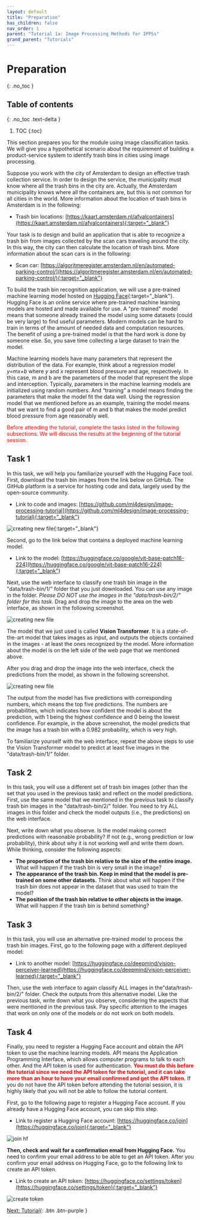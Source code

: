 ```yaml
---
layout: default
title: "Preparation"
has_children: false
nav_order: 1
parent: "Tutorial 1a: Image Processing Methods for IPPSs"
grand_parent: "Tutorials"
---
```

# Preparation
{: .no_toc }

## Table of contents
{: .no_toc .text-delta }

1. TOC
{:toc}

This section prepares you for the module using image classification tasks. We will give you a hypothetical scenario about the requirement of building a product-service system to identify trash bins in cities using image processing.

Suppose you work with the city of Amsterdam to design an effective trash collection service. In order to design the service, the municipality must know where all the trash bins in the city are. Actually, the Amsterdam municipality knows where all the containers are, but this is not common for all cities in the world. More information about the location of trash bins in Amsterdam is in the following:

 - Trash bin locations: [https://kaart.amsterdam.nl/afvalcontainers](https://kaart.amsterdam.nl/afvalcontainers){:target="_blank"}

Your task is to design and build an application that is able to recognize a trash bin from images collected by the scan cars traveling around the city. In this way, the city can then calculate the location of trash bins. More information about the scan cars is in the following:

 - Scan car: [https://algoritmeregister.amsterdam.nl/en/automated-parking-control/](https://algoritmeregister.amsterdam.nl/en/automated-parking-control/){:target="_blank"}

To build the trash bin recognition application, we will use a pre-trained machine learning model hosted on [Hugging Face](https://huggingface.co){:target="_blank"}. Hugging Face is an online service where pre-trained machine learning models are hosted and made available for use. A "pre-trained" model means that someone already trained the model using some datasets (could be very large) to find useful parameters. Modern models can be hard to train in terms of the amount of needed data and computation resources. The benefit of using a pre-trained model is that the hard work is done by someone else. So, you save time collecting a large dataset to train the model.

Machine learning models have many parameters that represent the distribution of the data. For example, think about a regression model *y=mx+b* where *y* and *x* represent blood pressure and age, respectively. In this case, m and b are the parameters of the model that represent the slope and interception. Typically, parameters in the machine learning models are initialized using random numbers. And “training” a model means finding the parameters that make the model fit the data well. Using the regression model that we mentioned before as an example, training the model means that we want to find a good pair of m and b that makes the model predict blood pressure from age reasonably well.

<p style="color:red">
Before attending the tutorial, complete the tasks listed in the following subsections. We will discuss the results at the beginning of the tutorial session.</p>

## Task 1

In this task, we will help you familiarize yourself with the Hugging Face tool. First, download the trash bin images from the link below on GitHub. The GitHub platform is a service for hosting code and data, largely used by the open-source community.

 - Link to code and images: [https://github.com/ml4design/image-processing-tutorial](https://github.com/ml4design/image-processing-tutorial){:target="_blank"}

![creating new file]({{site.baseurl}}/assets/images/image7_2025v2.png){:target="_blank"}

Second, go to the link below that contains a deployed machine learning model.

 - Link to the model: [https://huggingface.co/google/vit-base-patch16-224](https://huggingface.co/google/vit-base-patch16-224){:target="_blank"}

Next, use the web interface to classify one trash bin image in the "data/trash-bin/1/" folder that you just downloaded. You can use any image in the folder. *Please DO NOT use the images in the "data/trash-bin/2/" folder for this task*. Drag and drop the image to the area on the web interface, as shown in the following screenshot.

![creating new file]({{site.baseurl}}/assets/images/image16.png)

The model that we just used is called **Vision Transformer**. It is a state-of-the-art model that takes images as input, and outputs the objects contained in the images - at least the ones recognized by the model. More information about the model is on the left side of the web page that we mentioned above.

After you drag and drop the image into the web interface, check the predictions from the model, as shown in the following screenshot.

![creating new file]({{site.baseurl}}/assets/images/image10.png)

The output from the model has five predictions with corresponding numbers, which means the top five predictions. The numbers are probabilities, which indicates how confident the model is about the prediction, with 1 being the highest confidence and 0 being the lowest confidence. For example, in the above screenshot, the model predicts that the image has a trash bin with a 0.982 probability, which is very high.

To familiarize yourself with the web interface, repeat the above steps to use the Vision Transformer model to predict at least five images in the "data/trash-bin/1/" folder.

## Task 2  

In this task, you will use a different set of trash bin images (other than the set that you used in the previous task) and reflect on the model predictions. First, use the same model that we mentioned in the previous task to classify trash bin images in the "data/trash-bin/2/" folder. You need to try ALL images in this folder and check the model outputs (i.e., the predictions) on the web interface.

Next, write down what you observe. Is the model making correct predictions with reasonable probability? If not (e.g., wrong prediction or low probability), think about why it is not working well and write them down. While thinking, consider the following aspects:

 - **The proportion of the trash bin relative to the size of the entire image.** What will happen if the trash bin is very small in the image?
 - **The appearance of the trash bin. Keep in mind that the model is pre-trained on some other datasets.** Think about what will happen if the trash bin does not appear in the dataset that was used to train the model?
 - **The position of the trash bin relative to other objects in the image.** What will happen if the trash bin is behind something?

## Task 3

In this task, you will use an alternative pre-trained model to process the trash bin images. First, go to the following page with a different deployed model:

 - Link to another model: [https://huggingface.co/deepmind/vision-perceiver-learned](https://huggingface.co/deepmind/vision-perceiver-learned){:target="_blank"}

Then, use the web interface to again classify ALL images in the"data/trash-bin/2/" folder. Check the outputs from this alternative model. Like the previous task, write down what you observe, considering the aspects that were mentioned in the previous task. Pay specific attention to the images that work on only one of the models or do not work on both models.

## Task 4

Finally, you need to register a Hugging Face account and obtain the API token to use the machine learning models. API means the Application Programming Interface, which allows computer programs to talk to each other. And the API token is used for authentication. <span style="color:red"> **You must do this before the tutorial since we need the API token for the tutorial, and it can take more than an hour to have your email confirmed and get the API token.**</span> If you do not have the API token before attending the tutorial session, it is highly likely that you will not be able to follow the tutorial content.

First, go to the following page to register a Hugging Face account. If you already have a Hugging Face account, you can skip this step.

 - Link to register a Hugging Face account: [https://huggingface.co/join](https://huggingface.co/join){:target="_blank"}

![join hf]({{site.baseurl}}/assets/images/join_hf.png)

**Then, check and wait for a confirmation email from Hugging Face.** You need to confirm your email address to be able to get an API token. After you confirm your email address on Hugging Face, go to the following link to create an API token.

 - Link to create an API token: [https://huggingface.co/settings/token](https://huggingface.co/settings/token){:target="_blank"}

 ![create token]({{site.baseurl}}/assets/images/image27.png)

[Next: Tutorial]({{site.baseurl}}/tutorials/image-processing-methods/tutorial){: .btn .btn-purple }